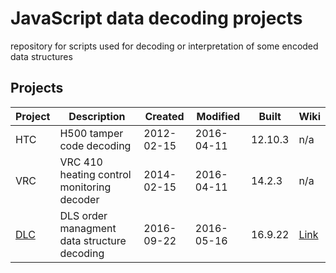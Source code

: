 # JavaScript data decoding projects

repository for scripts used for decoding or interpretation of some encoded data structures


## Projects

Project | Description                                             | Created    | Modified    | Built    | Wiki
--------|---------------------------------------------------------|------------|-------------| ---------|-------
HTC     | H500 tamper code decoding                               | 2012-02-15 | 2016-04-11  | 12.10.3  | n/a
VRC     | VRC 410 heating control monitoring decoder              | 2014-02-15 | 2016-04-11  | 14.2.3   | n/a
[DLC](https://github.com/griemide/JavaScript/tree/master/DLS)     | DLS order managment data structure decoding             | 2016-09-22 | 2016-05-16  | 16.9.22  | [Link](https://github.com/griemide/)
